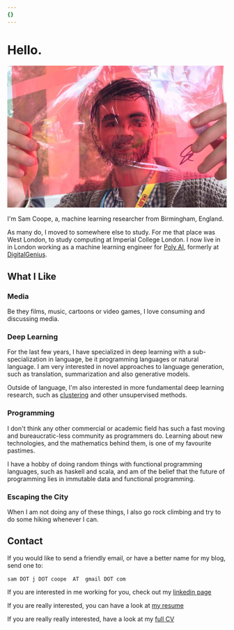 ```yaml
---
{}
---
```


# Hello.

<img src="/resource/images/face-drawing1.jpg" width="inherit">

I'm Sam Coope, a, machine learning researcher from Birmingham, England.

As many do, I moved to somewhere else to study. For me that place was West London, to study computing at Imperial College London. I now live in in London working as a machine learning engineer for [Poly AI](http://www.poly-ai.com/), formerly at [DigitalGenius](https://www.digitalgenius.com/).

## What I Like

### Media
Be they films, music, cartoons or video games, I love consuming and discussing media.

### Deep Learning
For the last few years, I have specialized in deep learning with a sub-specialization in language, be it programming languages or natural language. I am very interested in novel approaches to language generation, such as translation, summarization and also generative models.

Outside of language, I'm also interested in more fundamental deep learning research, such as [clustering](https://openreview.net/forum?id=BJvVbCJCb) and other unsupervised methods.

### Programming
I don't think any other commercial or academic field has such a fast moving and bureaucratic-less community as programmers do. Learning about new technologies, and the mathematics behind them, is one of my favourite pastimes.

I have a hobby of doing random things with functional programming languages, such as haskell and scala, and am of the belief that the future of programming lies in immutable data and functional programming.


### Escaping the City
When I am not doing any of these things, I also go rock climbing and try to do some hiking whenever I can.

## Contact

If you would like to send a friendly email, or have a better name for my blog, send one to:

```
sam DOT j DOT coope  AT  gmail DOT com
```

If you are interested in me working for you, check out my [linkedin page](https://uk.linkedin.com/in/samcoope)

If you are really interested, you can have a look at [my resume](https://drive.google.com/file/d/1BHOvbJMuNftGFxx4Em0grZrq-jx2VGF4/view?usp=sharing)

If you are really really interested, have a look at my [full CV](/CV)
